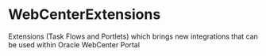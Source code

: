 # WebCenterExtensions
Extensions (Task Flows and Portlets) which brings new integrations that can be used within Oracle WebCenter Portal

